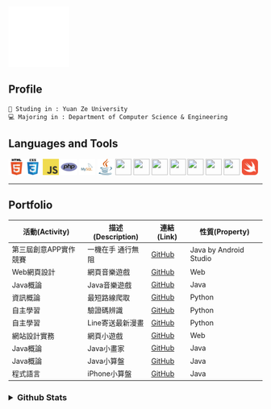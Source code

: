 ![gif from nerdy.dev](https://github.com/axuy312/axuy312/blob/main/hi.gif)  

## Profile 
    🏫 Studing in : Yuan Ze University
    💻 Majoring in : Department of Computer Science & Engineering
    
## Languages and Tools
<img height="32" width="32" src="https://raw.githubusercontent.com/github/explore/80688e429a7d4ef2fca1e82350fe8e3517d3494d/topics/html/html.png" /><img height="32" width="32" src="https://raw.githubusercontent.com/github/explore/80688e429a7d4ef2fca1e82350fe8e3517d3494d/topics/css/css.png" />
<img height="32" width="32" src="https://raw.githubusercontent.com/github/explore/80688e429a7d4ef2fca1e82350fe8e3517d3494d/topics/javascript/javascript.png" />
<img height="32" width="32" src="https://raw.githubusercontent.com/github/explore/80688e429a7d4ef2fca1e82350fe8e3517d3494d/topics/php/php.png" />
<img height="32" width="32" src="https://raw.githubusercontent.com/github/explore/80688e429a7d4ef2fca1e82350fe8e3517d3494d/topics/mysql/mysql.png" />
<img height="32" width="32" src="https://raw.githubusercontent.com/github/explore/80688e429a7d4ef2fca1e82350fe8e3517d3494d/topics/java/java.png" />
<img height="32" width="32" src="https://raw.githubusercontent.com/github/explore/80688e429a7d4ef2fca1e82350fe8e3517d3494d/topics/c++/c++.png" />
<img height="32" width="32" src="https://raw.githubusercontent.com/github/explore/80688e429a7d4ef2fca1e82350fe8e3517d3494d/topics//.png" />
<img height="32" width="32" src="https://raw.githubusercontent.com/github/explore/80688e429a7d4ef2fca1e82350fe8e3517d3494d/topics//.png" />
<img height="32" width="32" src="https://raw.githubusercontent.com/github/explore/80688e429a7d4ef2fca1e82350fe8e3517d3494d/topics//.png" />
<img height="32" width="32" src="https://raw.githubusercontent.com/github/explore/80688e429a7d4ef2fca1e82350fe8e3517d3494d/topics//.png" />
<img height="32" width="32" src="https://raw.githubusercontent.com/github/explore/80688e429a7d4ef2fca1e82350fe8e3517d3494d/topics//.png" />
<img height="32" width="32" src="https://raw.githubusercontent.com/github/explore/80688e429a7d4ef2fca1e82350fe8e3517d3494d/topics//.png" />
<img height="32" width="32" src="https://raw.githubusercontent.com/github/explore/80688e429a7d4ef2fca1e82350fe8e3517d3494d/topics/swift/swift.png" />
 
 
 
-----
    

## Portfolio  
| 活動(Activity) | 描述(Description) | 連結(Link) | 性質(Property) |
| --------- | ---------- | ----------------------------------------------------| ---------|
| 第三屆創意APP實作競賽 | 一機在手 通行無阻 | [GitHub](https://github.com/axuy312/YZU_APP_Contest-YZUPass) | Java by Android Studio |
| Web網頁設計 | 網頁音樂遊戲 | [GitHub](https://github.com/axuy312/Web_1071_FinalProject) | Web |
| Java概論 | Java音樂遊戲 | [GitHub](https://github.com/axuy312/Java_1082_FinalProject) | Java |
| 資訊概論 | 最短路線爬取 | [GitHub](https://github.com/axuy312/Python_1081_HomeworkProject) | Python |
| 自主學習 | 驗證碼辨識 | [GitHub](https://github.com/axuy312/Python_YZU_CAPTCHA-Crawler) | Python |
| 自主學習 | Line寄送最新漫畫 | [GitHub](https://github.com/axuy312/Python_Comic_Crawler-and-Line-sender) | Python |
| 網站設計實務 | 網頁小遊戲 | [GitHub](https://github.com/axuy312/Web_1072_FinalProject) | Web |
| Java概論 | Java小畫家 | [GitHub](https://github.com/axuy312/Java_1082_Paint) | Java |
| Java概論 | Java小算盤 | [GitHub](https://github.com/axuy312/Java_1082_Calculator) | Java |
| 程式語言 | iPhone小算盤 | [GitHub](https://github.com/axuy312/Swift_1082_Calculator) | Java |

<h3><details>
 <summary>Github Stats</summary>
    <img align="center" src="https://github-readme-stats.vercel.app/api?username=axuy312&bg_color=30,e96443,904e95&title_color=fff&text_color=fff" />
    <p></p>
    <img align="center" src="https://github-readme-stats.vercel.app/api/top-langs/?username=axuy312&layout=compact)](https://github.com/anuraghazra/github-readme-stats" />
</details></h3>

